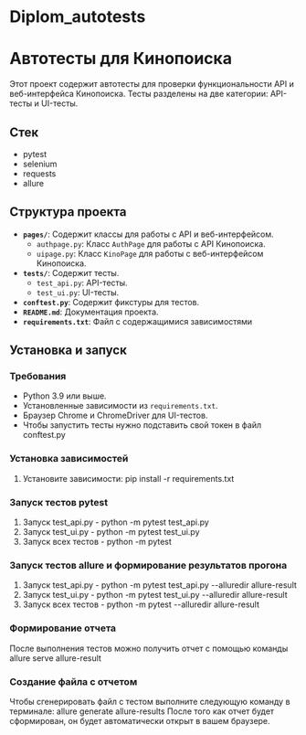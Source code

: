 # Diplom_autotests

# Автотесты для Кинопоиска

Этот проект содержит автотесты для проверки функциональности API и веб-интерфейса Кинопоиска. Тесты разделены на две категории: API-тесты и UI-тесты.

## Стек
- pytest
- selenium
- requests
- allure

## Структура проекта

- **`pages/`**: Содержит классы для работы с API и веб-интерфейсом.
  - `authpage.py`: Класс `AuthPage` для работы с API Кинопоиска.
  - `uipage.py`: Класс `KinoPage` для работы с веб-интерфейсом Кинопоиска.
- **`tests/`**: Содержит тесты.
  - `test_api.py`: API-тесты.
  - `test_ui.py`: UI-тесты.
- **`conftest.py`**: Содержит фикстуры для тестов.
- **`README.md`**: Документация проекта.
- **`requirements.txt`**: Файл с содержащимися зависимостями

## Установка и запуск

### Требования
- Python 3.9 или выше.
- Установленные зависимости из `requirements.txt`.
- Браузер Chrome и ChromeDriver для UI-тестов.
- Чтобы запустить тесты нужно подставить свой токен в файл conftest.py

### Установка зависимостей
1. Установите зависимости:
   pip install -r requirements.txt

### Запуск тестов pytest
1. Запуск test_api.py - python -m pytest test_api.py
2. Запуск test_ui.py - python -m pytest test_ui.py
3. Запуск всех тестов - python -m pytest

### Запуск тестов allure и формирование результатов прогона
1. Запуск test_api.py - python -m pytest test_api.py --alluredir allure-result
2. Запуск test_ui.py - python -m pytest test_ui.py --alluredir allure-result
3. Запуск всех тестов - python -m pytest --alluredir allure-result

### Формирование отчета
После выполнения тестов можно получить отчет с помощью команды allure serve allure-result

### Создание файла с отчетом
Чтобы сгенерировать файл с тестом выполните следующую команду в терминале: allure generate allure-results
После того как отчет будет сформирован, он будет автоматически открыт в вашем браузере.